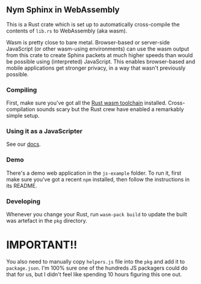## Nym Sphinx in WebAssembly

This is a Rust crate which is set up to automatically cross-compile the contents of `lib.rs` to WebAssembly (aka wasm).

Wasm is pretty close to bare metal. Browser-based or server-side JavaScript (or other wasm-using environments) can use the wasm output from this crate to create Sphinx packets at much higher speeds than would be possible using (interpreted) JavaScript. This enables browser-based and mobile applications get stronger privacy, in a way that wasn't previously possible.

### Compiling

First, make sure you've got all the [Rust wasm toolchain](https://rustwasm.github.io/book/game-of-life/setup.html) installed. Cross-compilation sounds scary but the Rust crew have enabled a remarkably simple setup.

### Using it as a JavaScripter  

See our [docs](https://nymtech.net/docs).

### Demo

There's a demo web application in the `js-example` folder. To run it, first make sure you've got a recent `npm` installed, then follow the instructions in its README.

### Developing

Whenever you change your Rust, run `wasm-pack build` to update the built was artefact in the `pkg` directory.

# IMPORTANT!!

You also need to manually copy `helpers.js` file into the `pkg` and add it to `package.json`. I'm 100% sure one of the hundreds JS packagers could do that for us, but I didn't feel like spending 10 hours figuring this one out.
